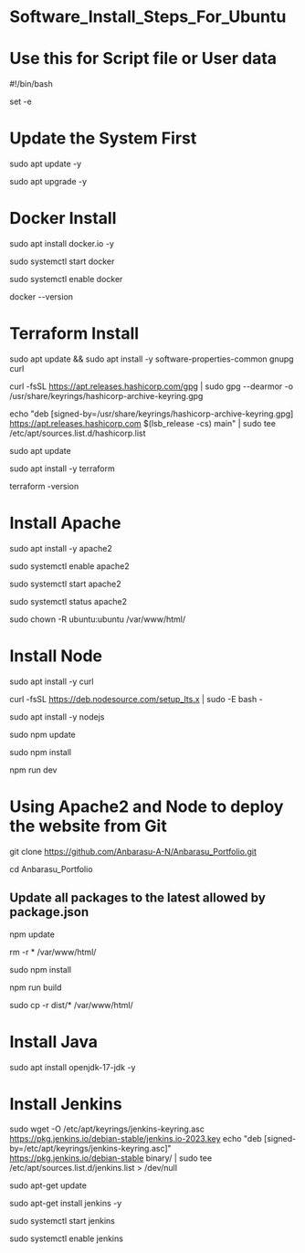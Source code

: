 # Software_Install_Steps_For_Ubuntu


# Use this for Script file or User data
#!/bin/bash 

set -e

# Update the System First

sudo apt update -y

sudo apt upgrade -y


# Docker Install

sudo apt install docker.io -y

sudo systemctl start docker

sudo systemctl enable docker

docker --version


# Terraform Install

sudo apt update && sudo apt install -y software-properties-common gnupg curl

curl -fsSL https://apt.releases.hashicorp.com/gpg | sudo gpg --dearmor -o /usr/share/keyrings/hashicorp-archive-keyring.gpg

echo "deb [signed-by=/usr/share/keyrings/hashicorp-archive-keyring.gpg] https://apt.releases.hashicorp.com $(lsb_release -cs) main" | sudo tee /etc/apt/sources.list.d/hashicorp.list

sudo apt update

sudo apt install -y terraform

terraform -version

# Install Apache
sudo apt install -y apache2

sudo systemctl enable apache2

sudo systemctl start apache2

sudo systemctl status apache2

sudo chown -R ubuntu:ubuntu /var/www/html/


# Install Node

sudo apt install -y curl

curl -fsSL https://deb.nodesource.com/setup_lts.x | sudo -E bash -

sudo apt install -y nodejs

sudo npm update

sudo npm install

npm run dev

# Using Apache2 and Node to deploy the website from Git
git clone https://github.com/Anbarasu-A-N/Anbarasu_Portfolio.git

cd Anbarasu_Portfolio
## Update all packages to the latest allowed by package.json
npm update

rm -r * /var/www/html/

sudo npm install

npm run build

sudo cp -r dist/* /var/www/html/


# Install Java

sudo apt install openjdk-17-jdk -y


# Install Jenkins

sudo wget -O /etc/apt/keyrings/jenkins-keyring.asc \
  https://pkg.jenkins.io/debian-stable/jenkins.io-2023.key
echo "deb [signed-by=/etc/apt/keyrings/jenkins-keyring.asc]" \
  https://pkg.jenkins.io/debian-stable binary/ | sudo tee \
  /etc/apt/sources.list.d/jenkins.list > /dev/null

sudo apt-get update

sudo apt-get install jenkins -y

sudo systemctl start jenkins

sudo systemctl enable jenkins


